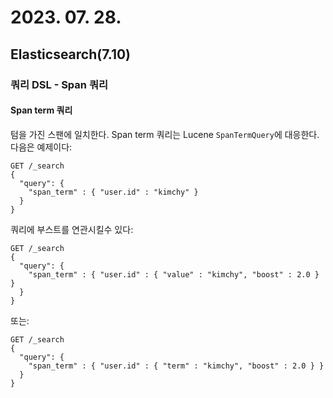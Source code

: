 # 2023. 07. 28.

## Elasticsearch(7.10)

### 쿼리 DSL - Span 쿼리

#### Span term 쿼리

텀을 가진 스팬에 일치한다. Span term 쿼리는 Lucene `SpanTermQuery`에 대응한다. 다음은 예제이다:

```http
GET /_search
{
  "query": {
    "span_term" : { "user.id" : "kimchy" }
  }
}
```

쿼리에 부스트를 연관시킬수 있다:

```http
GET /_search
{
  "query": {
    "span_term" : { "user.id" : { "value" : "kimchy", "boost" : 2.0 } }
  }
}
```

또는:

```http
GET /_search
{
  "query": {
    "span_term" : { "user.id" : { "term" : "kimchy", "boost" : 2.0 } }
  }
}
```


